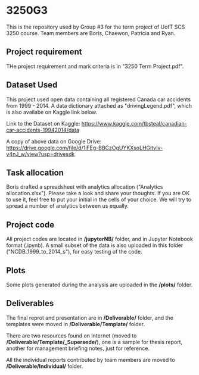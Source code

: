 # 3250G3
This is the repository used by Group #3 for the term project of UofT SCS 3250 course.
Team members are Boris, Chaewon, Patricia and Ryan.

## Project requirement
THe project requirement and mark criteria is in "3250 Term Project.pdf".

## Dataset Used
This project used open data containing all registered Canada car accidents from 1999 - 2014.
A data dictionary attached as "drivingLegend.pdf", which is also availabe on Kaggle link below.

Link to the Dataset on Kaggle:
https://www.kaggle.com/tbsteal/canadian-car-accidents-19942014/data

A copy of above data on Google Drive:
https://drive.google.com/file/d/1iFEg-BBCzOgUYKXsoLHGitvIv-v4nJ_w/view?usp=drivesdk

## Task allocation
Boris drafted a spreadsheet with analytics allocation ("Analytics allocation.xlsx").
Please take a look and share your thoughts.  If you are OK to use it, feel free to put your initial in the cells of your choice. We will try to spread a number of analytics between us equally.

## Project code
All project codes are located in __/jupyterNB/__ folder, and in Jupyter Notebook format (.ipynb).
A small subset of the data is also uploaded in this folder ("NCDB_1999_to_2014_s"), for easy testing of the code.

## Plots
Some plots generated during the analysis are uploaded in the __/plots/__ folder.

## Deliverables
The final reprot and presentation are in __/Deliverable/__ folder, and the templates were moved in __/Deliverable/Template/__ folder.

There are two resources found on Internet (moved to __/Deliverable/Template/\_Supersede/__), one is a sample for thesis report, another for management briefing notes, just for reference. 

All the individual reports contributed by team members are moved to __/Deliverable/Individual/__ folder.

